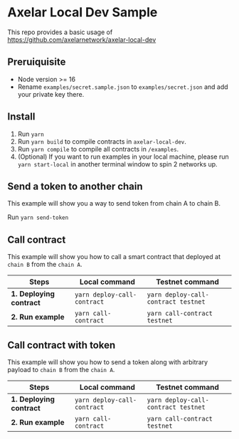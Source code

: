 # Axelar Local Dev Sample

This repo provides a basic usage of https://github.com/axelarnetwork/axelar-local-dev

## Preruiquisite

- Node version >= 16
- Rename `examples/secret.sample.json` to `examples/secret.json` and add your private key there.

## Install

1. Run `yarn`
2. Run `yarn build` to compile contracts in `axelar-local-dev`.
3. Run `yarn compile` to compile all contracts in `/examples`.
4. (Optional) If you want to run examples in your local machine, please run `yarn start-local` in another terminal window to spin 2 networks up.

## Send a token to another chain

This example will show you a way to send token from chain A to chain B.

Run `yarn send-token`

## Call contract

This example will show you how to call a smart contract that deployed at `chain B` from the `chain A`.

| Steps                     | Local command               | Testnet command                     |
| ------------------------- | --------------------------- | ----------------------------------- |
| **1. Deploying contract** | `yarn deploy-call-contract` | `yarn deploy-call-contract testnet` |
| **2. Run example**        | `yarn call-contract`        | `yarn call-contract testnet`        |

## Call contract with token

This example will show you how to send a token along with arbitrary payload to `chain B` from the `chain A`.

| Steps                     | Local command               | Testnet command                     |
| ------------------------- | --------------------------- | ----------------------------------- |
| **1. Deploying contract** | `yarn deploy-call-contract` | `yarn deploy-call-contract testnet` |
| **2. Run example**        | `yarn call-contract`        | `yarn call-contract testnet`        |

